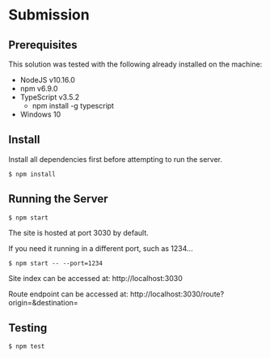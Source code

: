 # Submission
## Prerequisites
This solution was tested with the following already installed on the machine:
- NodeJS v10.16.0
- npm v6.9.0
- TypeScript v3.5.2
  - npm install -g typescript
- Windows 10

## Install
Install all dependencies first before attempting to run the server.

	$ npm install

## Running the Server

	$ npm start

The site is hosted at port 3030 by default. 

If you need it running in a different port, such as 1234...

	$ npm start -- --port=1234

Site index can be accessed at: http://localhost:3030

Route endpoint can be accessed at: http://localhost:3030/route?origin=&destination=

## Testing

	$ npm test